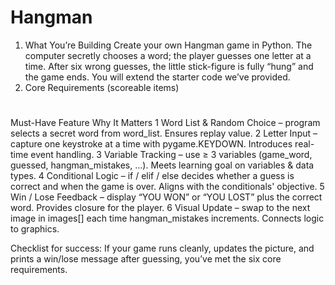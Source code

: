 # Hangman
1. What You’re Building
Create your own Hangman game in Python. The computer secretly chooses a word; the player guesses one letter at a time. After six wrong guesses, the little stick-figure is fully “hung” and the game ends. You will extend the starter code we’ve provided.
2. Core Requirements (scoreable items)
#
Must-Have Feature
Why It Matters
1
Word List & Random Choice – program selects a secret word from word_list.
Ensures replay value.
2
Letter Input – capture one keystroke at a time with pygame.KEYDOWN.
Introduces real-time event handling.
3
Variable Tracking – use ≥ 3 variables (game_word, guessed, hangman_mistakes, …).
Meets learning goal on variables & data types.
4
Conditional Logic – if / elif / else decides whether a guess is correct and when the game is over.
Aligns with the conditionals' objective.
5
Win / Lose Feedback – display “YOU WON” or “YOU LOST” plus the correct word.
Provides closure for the player.
6
Visual Update – swap to the next image in images[] each time hangman_mistakes increments.
Connects logic to graphics.

Checklist for success: If your game runs cleanly, updates the picture, and prints a win/lose message after guessing, you’ve met the six core requirements.
